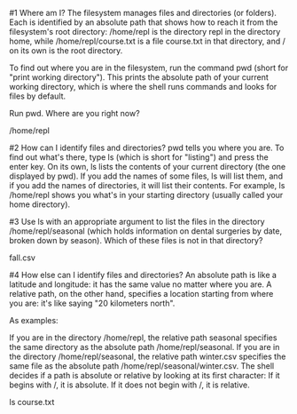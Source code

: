 #1
Where am I?
The filesystem manages files and directories (or folders). Each is identified by an absolute path that shows how to reach it from the filesystem's root directory: /home/repl is the directory repl in the directory home, while /home/repl/course.txt is a file course.txt in that directory, and / on its own is the root directory.

To find out where you are in the filesystem, run the command pwd (short for "print working directory"). This prints the absolute path of your current working directory, which is where the shell runs commands and looks for files by default.

Run pwd. Where are you right now?

/home/repl


#2
How can I identify files and directories?
pwd tells you where you are. To find out what's there, type ls (which is short for "listing") and press the enter key. On its own, ls lists the contents of your current directory (the one displayed by pwd). If you add the names of some files, ls will list them, and if you add the names of directories, it will list their contents. For example, ls /home/repl shows you what's in your starting directory (usually called your home directory).

#3
Use ls with an appropriate argument to list the files in the directory /home/repl/seasonal (which holds information on dental surgeries by date, broken down by season). Which of these files is not in that directory?

fall.csv


#4
How else can I identify files and directories?
An absolute path is like a latitude and longitude: it has the same value no matter where you are. A relative path, on the other hand, specifies a location starting from where you are: it's like saying "20 kilometers north".

As examples:

If you are in the directory /home/repl, the relative path seasonal specifies the same directory as the absolute path /home/repl/seasonal.
If you are in the directory /home/repl/seasonal, the relative path winter.csv specifies the same file as the absolute path /home/repl/seasonal/winter.csv.
The shell decides if a path is absolute or relative by looking at its first character: If it begins with /, it is absolute. If it does not begin with /, it is relative.

ls course.txt
